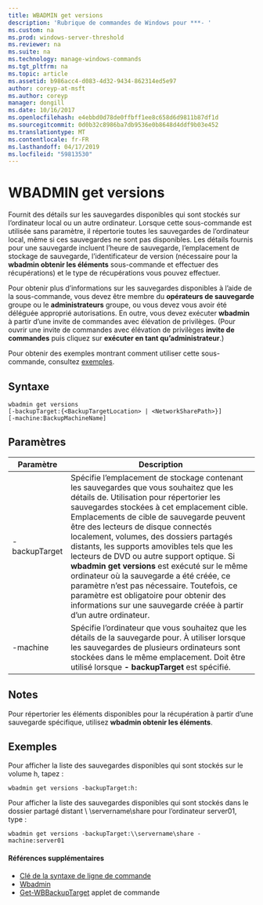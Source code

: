 ```yaml
---
title: WBADMIN get versions
description: 'Rubrique de commandes de Windows pour ***- '
ms.custom: na
ms.prod: windows-server-threshold
ms.reviewer: na
ms.suite: na
ms.technology: manage-windows-commands
ms.tgt_pltfrm: na
ms.topic: article
ms.assetid: b986acc4-d083-4d32-9434-862314ed5e97
author: coreyp-at-msft
ms.author: coreyp
manager: dongill
ms.date: 10/16/2017
ms.openlocfilehash: e4ebbd0d78de0ffbff1ee8c658d6d9811b87df1d
ms.sourcegitcommit: 0d0b32c8986ba7db9536e0b8648d4ddf9b03e452
ms.translationtype: MT
ms.contentlocale: fr-FR
ms.lasthandoff: 04/17/2019
ms.locfileid: "59813530"
---
```

# <a name="wbadmin-get-versions"></a>WBADMIN get versions



Fournit des détails sur les sauvegardes disponibles qui sont stockés sur l’ordinateur local ou un autre ordinateur. Lorsque cette sous-commande est utilisée sans paramètre, il répertorie toutes les sauvegardes de l’ordinateur local, même si ces sauvegardes ne sont pas disponibles. Les détails fournis pour une sauvegarde incluent l’heure de sauvegarde, l’emplacement de stockage de sauvegarde, l’identificateur de version (nécessaire pour la **wbadmin obtenir les éléments** sous-commande et effectuer des récupérations) et le type de récupérations vous pouvez effectuer.

Pour obtenir plus d’informations sur les sauvegardes disponibles à l’aide de la sous-commande, vous devez être membre du **opérateurs de sauvegarde** groupe ou le **administrateurs** groupe, ou vous devez vous avoir été déléguée approprié autorisations. En outre, vous devez exécuter **wbadmin** à partir d’une invite de commandes avec élévation de privilèges. (Pour ouvrir une invite de commandes avec élévation de privilèges **invite de commandes** puis cliquez sur **exécuter en tant qu’administrateur**.)

Pour obtenir des exemples montrant comment utiliser cette sous-commande, consultez [exemples](#BKMK_examples).

## <a name="syntax"></a>Syntaxe

```
wbadmin get versions
[-backupTarget:{<BackupTargetLocation> | <NetworkSharePath>}]
[-machine:BackupMachineName]
```

## <a name="parameters"></a>Paramètres

|Paramètre|Description|
|---------|-----------|
|-backupTarget|Spécifie l’emplacement de stockage contenant les sauvegardes que vous souhaitez que les détails de. Utilisation pour répertorier les sauvegardes stockées à cet emplacement cible. Emplacements de cible de sauvegarde peuvent être des lecteurs de disque connectés localement, volumes, des dossiers partagés distants, les supports amovibles tels que les lecteurs de DVD ou autre support optique. Si **wbadmin get versions** est exécuté sur le même ordinateur où la sauvegarde a été créée, ce paramètre n’est pas nécessaire. Toutefois, ce paramètre est obligatoire pour obtenir des informations sur une sauvegarde créée à partir d’un autre ordinateur.|
|-machine|Spécifie l’ordinateur que vous souhaitez que les détails de la sauvegarde pour. À utiliser lorsque les sauvegardes de plusieurs ordinateurs sont stockées dans le même emplacement. Doit être utilisé lorsque **- backupTarget** est spécifié.|

## <a name="remarks"></a>Notes

Pour répertorier les éléments disponibles pour la récupération à partir d’une sauvegarde spécifique, utilisez **wbadmin obtenir les éléments**.

## <a name="BKMK_examples"></a>Exemples

Pour afficher la liste des sauvegardes disponibles qui sont stockés sur le volume h, tapez :
```
wbadmin get versions -backupTarget:h:
```
Pour afficher la liste des sauvegardes disponibles qui sont stockés dans le dossier partagé distant \\ \\servername\share pour l’ordinateur server01, type :
```
wbadmin get versions -backupTarget:\\servername\share -machine:server01
```

#### <a name="additional-references"></a>Références supplémentaires

-   [Clé de la syntaxe de ligne de commande](command-line-syntax-key.md)
-   [Wbadmin](wbadmin.md)
-   [Get-WBBackupTarget](https://technet.microsoft.com/library/jj902447.aspx) applet de commande